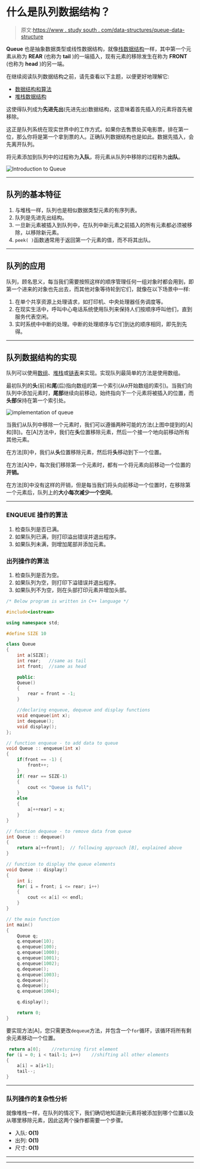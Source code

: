 # 什么是队列数据结构？

> 原文:[https://www . study south . com/data-structures/queue-data-structure](https://www.studytonight.com/data-structures/queue-data-structure)

**Queue** 也是抽象数据类型或线性数据结构，就像[栈数据结构](stack-data-structure)一样，其中第一个元素从称为 **REAR** (也称为 **tail** )的一端插入，现有元素的移除发生在称为 **FRONT** (也称为 **head** )的另一端。

在继续阅读队列数据结构之前，请先查看以下主题，以便更好地理解它:

*   [数据结构和算法](introduction-to-data-structures)
*   [堆栈数据结构](stack-data-structure)

这使得队列成为**先进先出**(先进先出)数据结构，这意味着首先插入的元素将首先被移除。

这正是队列系统在现实世界中的工作方式。如果你去售票处买电影票，排在第一位，那么你将是第一个拿到票的人。正确队列数据结构也是如此。数据先插入，会先离开队列。

将元素添加到队列中的过程称为**入队**，将元素从队列中移除的过程称为**出队**。

![Introduction to Queue](img/834fcbd62c3aa9efafe666f84fcc7400.png)

* * *

## 队列的基本特征

1.  与堆栈一样，队列也是相似数据类型元素的有序列表。
2.  队列是先进先出结构。
3.  一旦新元素被插入到队列中，在队列中新元素之前插入的所有元素都必须被移除，以移除新元素。
4.  `peek( )`函数通常用于返回第一个元素的值，而不将其出队。

* * *

## 队列的应用

队列，顾名思义，每当我们需要按照这样的顺序管理任何一组对象时都会用到，即第一个进来的对象也先出去，而其他对象等待轮到它们，就像在以下场景中一样:

1.  在单个共享资源上处理请求，如打印机、中央处理器任务调度等。
2.  在现实生活中，呼叫中心电话系统使用队列来保持人们按顺序呼叫他们，直到服务代表空闲。
3.  实时系统中中断的处理。中断的处理顺序与它们到达的顺序相同，即先到先得。

* * *

## 队列数据结构的实现

队列可以使用[数组](/c/arrays-in-c.php)、[堆栈](stack-data-structure)或[链表](introduction-to-linked-list)来实现。实现队列最简单的方法是使用数组。

最初队列的**头**(前)和**尾**(后)指向数组的第一个索引(从`0`开始数组的索引)。当我们向队列中添加元素时，**尾部**继续向前移动，始终指向下一个元素将被插入的位置，而**头部**保持在第一个索引处。

![implementation of queue](img/83f1d0b2192a6a74e76cec34895335b1.png)

当我们从队列中移除一个元素时，我们可以遵循两种可能的方法(上图中提到的[A]和[B])。在[A]方法中，我们在**头**位置移除元素，然后一个接一个地向前移动所有其他元素。

在方法[B]中，我们从**头**位置移除元素，然后将**头**移动到下一个位置。

在方法[A]中，每次我们移除第一个元素时，都有一个将元素向前移动一个位置的**开销。**

在方法[B]中没有这样的开销，但是每当我们将头向前移动一个位置时，在移除第一个元素后，队列上的**大小每次减少一个空间**。

* * *

### ENQUEUE 操作的算法

1.  检查队列是否已满。
2.  如果队列已满，则打印溢出错误并退出程序。
3.  如果队列未满，则增加尾部并添加元素。

### 出列操作的算法

1.  检查队列是否为空。
2.  如果队列为空，则打印下溢错误并退出程序。
3.  如果队列不为空，则在头部打印元素并增加头部。

```cpp
/* Below program is written in C++ language */

#include<iostream>

using namespace std;

#define SIZE 10

class Queue
{
    int a[SIZE];
    int rear;   //same as tail
    int front;  //same as head

    public:
    Queue()
    {
        rear = front = -1;
    }

    //declaring enqueue, dequeue and display functions
    void enqueue(int x);     
    int dequeue();
    void display();
};

// function enqueue - to add data to queue
void Queue :: enqueue(int x)
{
    if(front == -1) {
        front++;
    }
    if( rear == SIZE-1)
    {
        cout << "Queue is full";
    }
    else
    {
        a[++rear] = x;
    }
}

// function dequeue - to remove data from queue
int Queue :: dequeue()
{
    return a[++front];  // following approach [B], explained above
}

// function to display the queue elements
void Queue :: display()
{
    int i;
    for( i = front; i <= rear; i++)
    {
        cout << a[i] << endl;
    }
}

// the main function
int main()
{
    Queue q;
    q.enqueue(10);
    q.enqueue(100);
    q.enqueue(1000);
    q.enqueue(1001);
    q.enqueue(1002);
    q.dequeue();
    q.enqueue(1003);
    q.dequeue();
    q.dequeue();
    q.enqueue(1004);

    q.display();

    return 0;
}
```

要实现方法[A]，您只需更改`dequeue`方法，并包含一个`for`循环，该循环将所有剩余元素移动一个位置。

```cpp
 return a[0];    //returning first element
for (i = 0; i < tail-1; i++)    //shifting all other elements
{
    a[i] = a[i+1];
    tail--;
}
```

* * *

### 队列操作的复杂性分析

就像堆栈一样，在队列的情况下，我们确切地知道新元素将被添加到哪个位置以及从哪里移除元素，因此这两个操作都需要一个步骤。

*   入队: **O(1)**
*   出列: **O(1)**
*   尺寸: **O(1)**

* * *

* * *